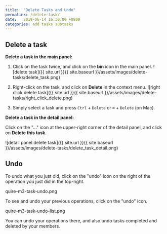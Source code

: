 ```yaml
---
title:  "Delete Tasks and Undo"
permalink: /delete-task/
date:   2019-06-14 16:30:00 +0800
categories: add tasks subtasks
---
```

## Delete a task

**Delete a task in the main panel:**

1. Click on the task twice, and click on the **bin** icon in the main panel. 
    ![delete task]({{ site.url }}{{ site.baseurl }}/assets/images/delete-tasks/delete_task.png)

1. Right-click on the task, and click on **Delete** in the context menu.
    ![right click delete task]({{ site.url }}{{ site.baseurl }}/assets/images/delete-tasks/right_click_delete.png)

1. Simply select a task and press `Ctrl` + `Delete` or `⌘` + `Delete` (on Mac). 

**Delete a task in the detail panel:**

Click on the "..." icon at the upper-right corner of the detail panel, and click on **Delete this task**.

![detail panel delete task]({{ site.url }}{{ site.baseurl }}/assets/images/delete-tasks/delete_task_detail.png)

## Undo

To undo what you just did, click on the "undo" icon on the right of the operation you just did in the top-right.

quire-m3-task-undo.png

To see and undo your previous operations, click on the "undo" icon.

quire-m3-task-undo-list.png

You can undo your operations there, and also undo tasks completed and deleted by your members.
